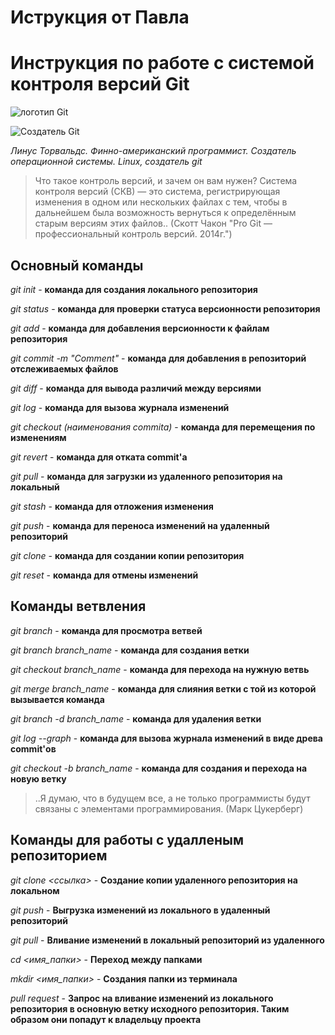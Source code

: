 # Иструкция от Павла

# Инструкция по работе с системой контроля версий Git

![логотип Git](logo_git.png)

![Создатель Git](linus_torvalds.png)

_Линус Торвальдс. Финно-американский программист. Создатель операционной системы. Linux, создатель git_

>Что такое контроль версий, и зачем он вам нужен? Система контроля версий (СКВ) — это система, регистрирующая изменения в одном или нескольких файлах с тем, чтобы в дальнейшем была возможность вернуться к определённым старым версиям этих файлов.. (Скотт Чакон "Pro Git — профессиональный контроль версий. 2014г.")

## Основный команды

*git init* - **команда для создания локального репозитория**

*git status* - **команда для проверки статуса версионности репозитория**

*git add* - **команда для добавления версионности к файлам репозитория**

*git commit -m "Comment"* - **команда для добавления в репозиторий отслеживаемых файлов**

*git diff* - **команда для вывода различий между версиями**

*git log* - **команда для вызова журнала изменений**

*git checkout (наименования commita)* - **команда для перемещения по изменениям**

*git revert* - **команда для отката commit'а**

*git pull* - **команда для загрузки из удаленного репозитория на локальный**

*git stash* - **команда для отложения изменения**

*git push* - **команда для переноса изменений на удаленный репозиторий**

*git clone* - **команда для создании копии репозитория**

*git reset* - **команда для отмены изменений**

## Команды ветвления 

*git branch* - **команда для просмотра ветвей**

*git branch branch_name* - **команда для создания ветки**

*git checkout branch_name* - **команда для перехода на нужную ветвь**

*git merge branch_name* - **команда для слияния ветки с той из которой вызывается команда**

*git branch -d branch_name* - **команда для удаления ветки**

*git log --graph* - **команда для вызова журнала изменений в виде древа commit'ов**

*git checkout -b branch_name* - **команда для создания и перехода на новую ветку**




>..Я думаю, что в будущем все, а не только программисты будут связаны с элементами программирования. (Марк Цукерберг)


## Команды для работы с удалленым репозиторием

*git clone <ссылка>* - **Создание копии удаленного репозитория на локальном**

*git push* - **Выгрузка изменений из локального в удаленный репозиторий**

*git pull* - **Вливание изменений в локальный репозиторий из удаленного**

*cd <имя_папки>* - **Переход между папками**

*mkdir <имя_папки>* - **Создания папки из терминала**

*pull request* - **Запрос на вливание изменений из локального репозитория в основную ветку исходного репозитория. Таким образом они попадут к владельцу проекта**